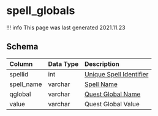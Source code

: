 # spell_globals

!!! info
	This page was last generated 2021.11.23

## Schema

| Column | Data Type | Description |
| :--- | :--- | :--- |
| spellid | int | [Unique Spell Identifier](spells_new.md) |
| spell_name | varchar | [Spell Name](spells_new.md) |
| qglobal | varchar | [Quest Global Name](../../schema/data-storage/quest_globals.md) |
| value | varchar | Quest Global Value |

